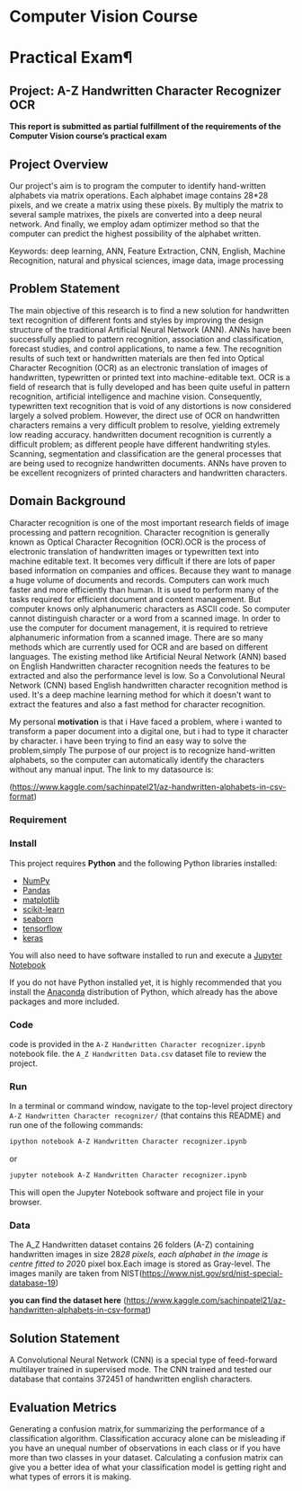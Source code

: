 # Computer Vision Course
# Practical Exam¶ 
## Project: A-Z Handwritten Character Recognizer OCR

**This report is submitted as partial fulfillment of the requirements of the Computer Vision course’s practical exam**

## Project Overview

Our project's aim is to program the computer to identify hand-written alphabets via matrix
operations. Each alphabet image contains 28*28 pixels, and we create a matrix using these
pixels. By multiply the matrix to several sample matrixes, the pixels are converted into a deep neural network. And finally, we employ adam optimizer method so that the computer can predict the highest possibility of the alphabet written.

Keywords: deep learning, ANN, Feature Extraction, CNN, English, Machine Recognition, natural
and physical sciences, image data, image processing

## Problem Statement
The main objective of this research is to find a new solution for handwritten text recognition of
different fonts and styles by improving the design structure of the traditional Artificial Neural
Network (ANN). ANNs have been successfully applied to pattern recognition, association and
classification, forecast studies, and control applications, to name a few. The recognition results of
such text or handwritten materials are then fed into Optical Character Recognition (OCR) as an
electronic translation of images of handwritten, typewritten or printed text into machine-editable
text. OCR is a field of research that is fully developed and has been quite useful in pattern
recognition, artificial intelligence and machine vision. Consequently, typewritten text recognition
that is void of any distortions is now considered largely a solved problem. However, the direct use
of OCR on handwritten characters remains a very difficult problem to resolve, yielding extremely
low reading accuracy. handwritten document recognition is currently a difficult problem; as
different people have different handwriting styles. Scanning, segmentation and classification are
the general processes that are being used to recognize handwritten documents. ANNs have
proven to be excellent recognizers of printed characters and handwritten characters.

## Domain Background
Character recognition is one of the most important research fields of image processing and
pattern recognition. Character recognition is generally known as Optical Character Recognition
(OCR).OCR is the process of electronic translation of handwritten images or typewritten text into
machine editable text. It becomes very difficult if there are lots of paper based information on
companies and offices. Because they want to manage a huge volume of documents and records.
Computers can work much faster and more efficiently than human. It is used to perform many of
the tasks required for efficient document and content management. But computer knows only
alphanumeric characters as ASCII code. So computer cannot distinguish character or a word from
a scanned image. In order to use the computer for document management, it is required to
retrieve alphanumeric information from a scanned image. There are so many methods which are
currently used for OCR and are based on different languages. The existing method like Artificial
Neural Network (ANN) based on English Handwritten character recognition needs the features to
be extracted and also the performance level is low. So a Convolutional Neural Network (CNN)
based English handwritten character recognition method is used. It's a deep machine learning
method for which it doesn't want to extract the features and also a fast method for character recognition.

My personal **motivation** is that i Have faced a problem, where i wanted to transform a paper
document into a digital one, but i had to type it character by character. i have been trying to find an
easy way to solve the problem,simply The purpose of our project is to recognize hand-written
alphabets, so the computer can automatically identify the characters without any manual input.
The link to my datasource is:

(https://www.kaggle.com/sachinpatel21/az-handwritten-alphabets-in-csv-format) 

### Requirement
### Install

This project requires **Python** and the following Python libraries installed:

- [NumPy](http://www.numpy.org/)
- [Pandas](http://pandas.pydata.org/)
- [matplotlib](http://matplotlib.org/)
- [scikit-learn](http://scikit-learn.org/stable/)
- [seaborn](https://seaborn.pydata.org/)
- [tensorflow](https://www.tensorflow.org/)
- [keras](https://keras.io/)


You will also need to have software installed to run and execute a [Jupyter Notebook](http://ipython.org/notebook.html)

If you do not have Python installed yet, it is highly recommended that you install the [Anaconda](http://continuum.io/downloads) distribution of Python, which already has the above packages and more included. 

### Code

code is provided in the `A-Z Handwritten Character recognizer.ipynb` notebook file. the `A_Z Handwritten Data.csv` dataset file to review the project.

### Run

In a terminal or command window, navigate to the top-level project directory `A-Z Handwritten Character recognizer/` (that contains this README) and run one of the following commands:

```bash
ipython notebook A-Z Handwritten Character recognizer.ipynb
```  
or
```bash
jupyter notebook A-Z Handwritten Character recognizer.ipynb
```

This will open the Jupyter Notebook software and project file in your browser.

### Data

The A_Z Handwritten dataset contains 26 folders (A-Z) containing handwritten images in size 28*28 pixels, each alphabet in the image is centre fitted to 20*20 pixel box.Each image is stored as Gray-level.
The images manily are taken from NIST(https://www.nist.gov/srd/nist-special-database-19)

**you can find the dataset here** (https://www.kaggle.com/sachinpatel21/az-handwritten-alphabets-in-csv-format) 

## Solution Statement
A Convolutional Neural Network (CNN) is a special type of feed-forward multilayer trained in
supervised mode. The CNN trained and tested our database that contains 372451 of
handwritten english characters. 

## Evaluation Metrics
Generating a confusion matrix,for summarizing the performance of a classification algorithm.
Classification accuracy alone can be misleading if you have an unequal number of observations
in each class or if you have more than two classes in your dataset. Calculating a confusion matrix
can give you a better idea of what your classification model is getting right and what types of
errors it is making.

